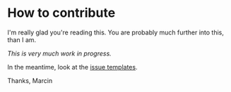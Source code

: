 # How to contribute

I'm really glad you're reading this. You are probably much further into this, than I am.

_This is very much work in progress._

In the meantime, look at the [issue templates](.github/ISSUE_TEMPLATE/).

Thanks,
Marcin
